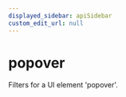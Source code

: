```yaml
---
displayed_sidebar: apiSidebar
custom_edit_url: null
---
```

# popover

Filters for a UI element 'popover'.

